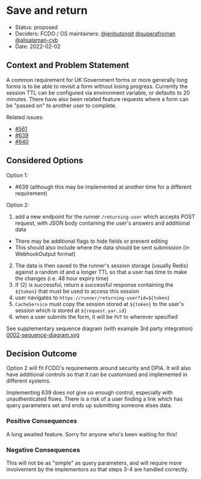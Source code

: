 # Save and return

* Status: proposed
* Deciders: FCDO / OS maintainers: [@jenbutongit](https://github.com/superafroman) [@superafroman](https://github.com/superafroman) [@alisalaman-cyb](https://github.com/alisalaman-cyb)
* Date: 2022-02-02

## Context and Problem Statement

A common requirement for UK Government forms or more generally long forms is to be able to revisit a form without losing progress. 
Currently the session TTL can be configured via environment variable, or defaults to 20 minutes. 
There have also been related feature requests where a form can be "passed on" to another user to complete. 

Related issues:
- [#561](https://github.com/XGovFormBuilder/digital-form-builder/issues/561)
- [#639](https://github.com/XGovFormBuilder/digital-form-builder/issues/639)
- [#640](https://github.com/XGovFormBuilder/digital-form-builder/issues/640)


## Considered Options

Option 1:
* #639 (although this may be implemented at another time for a different requirement)

Option 2:
1. add a new endpoint for the runner `/returning-user` which accepts POST request, with JSON body containing the user's answers and additional data
  - There may be additional flags to hide fields or prevent editing
  - This should also include where the data should be sent submission (in WebhookOutput format) 
2. The data is then saved to the runner's session storage (usually Redis) against a random id and a longer TTL so that a user has time to make the changes (i.e. 48 hour expiry time) 
3. If (2) is successful, return a successful response containing the `${token}` that must be used to access this session
4. user navigates to `https://runner/returning-user?id=${token}`
5. `CacheService` must copy the session stored at `${token}` to the user's session which is stored at `${request.yar.id}`
6. when a user submits the form, it will be `PUT` to wherever specified


See supplementary sequence diagram (with example 3rd party integration) [0002-sequence-diagram.svg](./0002-sequence-diagram.svg)


## Decision Outcome

Option 2 will fit FCDO's requirements around security and DPIA. It will also have additional controls so that it can be customised and implemented in different systems. 


Implementing 639 does not give us enough control, especially with unauthenticated flows. 
There is a risk of a user finding a link which has query parameters set and ends up submitting someone elses data. 

### Positive Consequences <!-- optional -->

A long awaited feature. Sorry for anyone who's been waiting for this!

### Negative Consequences <!-- optional -->

This will not be as "simple" as query parameters, and will require more involvement by the implementors so that steps 3-4 are handled correctly.
